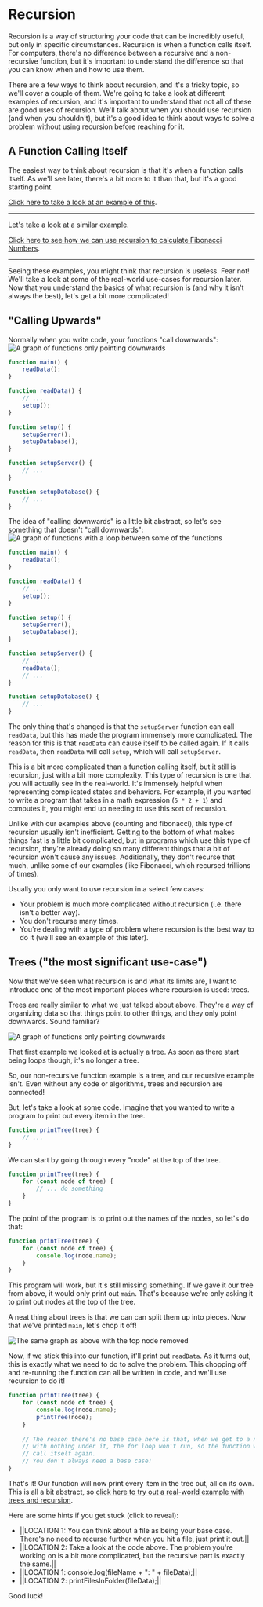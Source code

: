 # Recursion

Recursion is a way of structuring your code that can be incredibly useful, but only in specific circumstances.
Recursion is when a function calls itself. For computers, there's no difference between a recursive and a non-recursive
function, but it's important to understand the difference so that you can know when and how to use them.

There are a few ways to think about recursion, and it's a tricky topic, so we'll cover a couple of them.
We're going to take a look at different examples of recursion, and it's important to understand that not all of these are
good uses of recursion. We'll talk about when you should use recursion (and when you shouldn't), but it's a good idea
to think about ways to solve a problem without using recursion before reaching for it.

## A Function Calling Itself

The easiest way to think about recursion is that it's when a function calls itself. As we'll see later, there's a bit
more to it than that, but it's a good starting point.

[Click here to take a look at an example of this](./counting.js).

---

Let's take a look at a similar example.

[Click here to see how we can use recursion to calculate Fibonacci Numbers](./fibonacci.js).

---

Seeing these examples, you might think that recursion is useless. Fear not!
We'll take a look at some of the real-world use-cases for recursion later.
Now that you understand the basics of what recursion is (and why it isn't always the best), let's get a bit more complicated!

## "Calling Upwards"

Normally when you write code, your functions "call downwards":
![A graph of functions only pointing downwards](https://raw.githubusercontent.com/Cratecode/intro/eba39b4607ea1d3872c782c00f92756a9e933d9f/images/Recursion-Call-Down.svg)
```js
function main() {
    readData();
}

function readData() {
    // ...
    setup();
}

function setup() {
    setupServer();
    setupDatabase();
}

function setupServer() {
    // ...
}

function setupDatabase() {
    // ...
}
```

The idea of "calling downwards" is a little bit abstract, so let's see something that doesn't "call downwards":
![A graph of functions with a loop between some of the functions](https://raw.githubusercontent.com/Cratecode/intro/eba39b4607ea1d3872c782c00f92756a9e933d9f/images/Recursion-Call-Up.svg)
```js
function main() {
    readData();
}

function readData() {
    // ...
    setup();
}

function setup() {
    setupServer();
    setupDatabase();
}

function setupServer() {
    // ...
    readData();
    // ...
}

function setupDatabase() {
    // ...
}
```

The only thing that's changed is that the `setupServer` function can call `readData`, but this has made the program immensely more
complicated. The reason for this is that `readData` can cause itself to be called again. If it calls `readData`, then
`readData` will call `setup`, which will call `setupServer`.

This is a bit more complicated than a function calling itself, but it still is recursion, just with a bit more complexity.
This type of recursion is one that you will actually see in the real-world. It's immensely helpful when representing complicated states
and behaviors. For example, if you wanted to write a program that takes in a math expression (`5 * 2 + 1`) and computes it,
you might end up needing to use this sort of recursion.

Unlike with our examples above (counting and fibonacci), this type of recursion usually isn't inefficient.
Getting to the bottom of what makes things fast is a little bit complicated, but in programs which use this type of
recursion, they're already doing so many different things that a bit of recursion won't cause any issues.
Additionally, they don't recurse that much, unlike some of our examples (like Fibonacci, which recursed trillions of times).

Usually you only want to use recursion in a select few cases:
* Your problem is much more complicated without recursion (i.e. there isn't a better way).
* You don't recurse many times.
* You're dealing with a type of problem where recursion is the best way to do it (we'll see an example of this later).

## Trees ("the most significant use-case")

Now that we've seen what recursion is and what its limits are, I want to introduce one of the most important places where
recursion is used: trees.

Trees are really similar to what we just talked about above. They're a way of organizing data so that things
point to other things, and they only point downwards. Sound familiar?

![A graph of functions only pointing downwards](https://raw.githubusercontent.com/Cratecode/intro/eba39b4607ea1d3872c782c00f92756a9e933d9f/images/Recursion-Call-Down.svg)

That first example we looked at is actually a tree. As soon as there start being loops though, it's no longer a tree.

So, our non-recursive function example is a tree, and our recursive example isn't. Even without any code or algorithms, trees
and recursion are connected!

But, let's take a look at some code. Imagine that you wanted to write a program to print out every item in the tree.

```js
function printTree(tree) {
    // ...
}
```

We can start by going through every "node" at the top of the tree.
```js
function printTree(tree) {
    for (const node of tree) {
        // ... do something
    }
}
```

The point of the program is to print out the names of the nodes, so let's do that:
```js
function printTree(tree) {
    for (const node of tree) {
        console.log(node.name);
    }
}
```

This program will work, but it's still missing something. If we gave it our tree from above, it would only print out
`main`. That's because we're only asking it to print out nodes at the top of the tree.

A neat thing about trees is that we can can split them up into pieces. Now that we've printed `main`, let's chop it off!

![The same graph as above with the top node removed](https://raw.githubusercontent.com/Cratecode/intro/eba39b4607ea1d3872c782c00f92756a9e933d9f/images/Recursion-Call-Down-No-Main.svg)

Now, if we stick this into our function, it'll print out `readData`. As it turns out, this is exactly what we need to
do to solve the problem. This chopping off and re-running the function can all be written in code, and we'll use recursion
to do it!
```js
function printTree(tree) {
    for (const node of tree) {
        console.log(node.name);
        printTree(node);
    }
    
    // The reason there's no base case here is that, when we get to a node
    // with nothing under it, the for loop won't run, so the function won't
    // call itself again.
    // You don't always need a base case!
}
```

That's it! Our function will now print every item in the tree out, all on its own. This is all a bit abstract, so
[click here to try out a real-world example with trees and recursion](./files.js).

Here are some hints if you get stuck (click to reveal):
* ||LOCATION 1: You can think about a file as being your base case. There's no need to recurse further when you hit a file, just print it out.||
* ||LOCATION 2: Take a look at the code above. The problem you're working on is a bit more complicated, but the recursive part is exactly the same.||
* ||LOCATION 1: console.log(fileName + ": " + fileData);||
* ||LOCATION 2: printFilesInFolder(fileData);||

Good luck!
